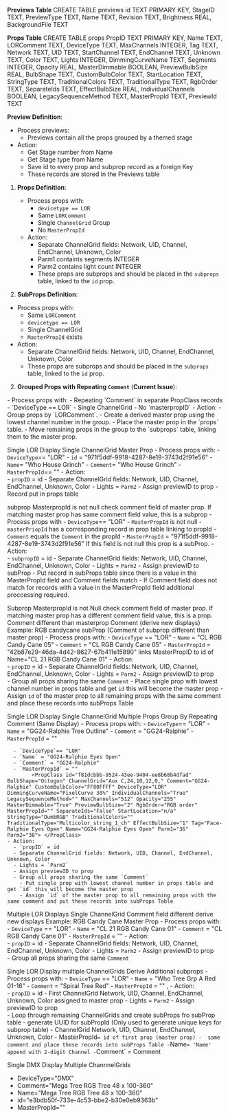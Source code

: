 **Previews Table**
        CREATE TABLE previews 
            id TEXT PRIMARY KEY,
            StageID TEXT,
            PreviewType TEXT,
            Name TEXT,
            Revision TEXT,
            Brightness REAL,
            BackgroundFile TEXT

**Props Table**
        CREATE TABLE props 
            PropID TEXT PRIMARY KEY,
            Name TEXT,
            LORComment TEXT,
            DeviceType TEXT,
            MaxChannels INTEGER,
            Tag TEXT,
            Network TEXT,
            UID TEXT,
            StartChannel TEXT,
            EndChannel TEXT,
            Unknown TEXT,
            Color TEXT,
            Lights INTEGER,
            DimmingCurveName TEXT,
            Segments INTEGER,
            Opacity REAL,
            MasterDimmable BOOLEAN,
            PreviewBulbSize REAL,
            BulbShape TEXT,
            CustomBulbColor TEXT,
            StartLocation TEXT,
            StringType TEXT,
            TraditionalColors TEXT,
            TraditionalType TEXT,
            RgbOrder TEXT,
            SeparateIds TEXT,
            EffectBulbSize REAL,
            IndividualChannels BOOLEAN,
            LegacySequenceMethod TEXT,
            MasterPropId TEXT,
            PreviewId TEXT

**Preview Definition**:
    <PreviewClass id="b847c70c-6134-4bb1-8dba-992405d014f5" BackgroundFile="" Brightness="5" Revision="65" Name="RGB Plus Prop Stage 07 Whoville "></PreviewClass>
   - Process previews:
     - Previews contain all the props grouped by a themed stage
   - Action:  
     - Get Stage number from Name
     - Get Stage type from Name
     - Save id to every prop and subprop record as a foreign Key
     - These records are stored in the Previews table


1. **Props Definition**:
  <PropClass id="971f5ddf-9918-4287-8e19-3743d2f91e56" BulbShape="Square" ChannelGrid="Aux I,B4,15,15,0,Green" Comment="Who House Grinch" CustomBulbColor="FFFFFF80" DeviceType="LOR" DimmingCurveName="None" IndividualChannels="True" LegacySequenceMethod="" MaxChannels="16" Opacity="255" MasterDimmable="True" PreviewBulbSize="2" RgbOrder="RGB order" MasterPropId="" SeparateIds="False" StartLocation="n/a" StringType="Traditional" TraditionalColors="Green" TraditionalType="Multicolor_string_1_ch" EffectBulbSize="1" Tag="FaceV2-Felix Tree Outline" Name="Who House Grinch" Parm1="43" Parm2="100"> </PropClass>
   - Process props with:
     - `devicetype == LOR`
     - Same `LORComment`
     - Single `ChannelGrid` Group
     - No `MasterPropId`
   - Action:  
     - Separate ChannelGrid fields: Network, UID, Channel, EndChannel, Unknown, Color
     - Parm1 containts segments INTEGER
     - Parm2 contains light count INTEGER
     - These props are subprops and should be placed in the `subprops` table, linked to the `id` prop.



2. **SubProps Definition**:
  <PropClass id="0e3971ac-63dc-46c4-8c4b-325d8df57470" BulbShape="Square" ChannelGrid="Aux I,B4,15,15,0,Red" Comment="Who House Grinch" CustomBulbColor="FFFFFF80" DeviceType="LOR" DimmingCurveName="None" IndividualChannels="True" LegacySequenceMethod="" MaxChannels="16" Opacity="255" MasterDimmable="True" PreviewBulbSize="2" RgbOrder="RGB order" MasterPropId="971f5ddf-9918-4287-8e19-3743d2f91e56" SeparateIds="False" StartLocation="n/a" StringType="Traditional" TraditionalColors="Red" TraditionalType="Multicolor_string_1_ch" EffectBulbSize="1" Tag="" Name="Who House Grinch Hat" Parm1="31" Parm2="100"> </PropClass>
  - Process props with:
    - Same `LORComment`
    - `devicetype == LOR`
    - Single ChannelGrid
    - `MasterPropId` exists
  - Action:  
    - Separate ChannelGrid fields: Network, UID, Channel, EndChannel, Unknown, Color
    - These props are subprops and should be placed in the `subprops` table, linked to the `id` prop.

  <PropClass id="182b09f0-e5c8-48f8-89bb-577a38f2d3d4" BulbShape="Square" ChannelGrid="Aux I,BB,1,1,0,Green;Aux I,BB,2,2,0,Green;Aux I,BB,3,3,0,Green;Aux I,BB,4,4,0,Green;Aux I,BB,5,5,0,Green;Aux I,BB,6,6,0,Green;Aux I,BB,7,7,0,Green;Aux I,BB,8,8,0,Green" Comment="Spiral Tree Grn" CustomBulbColor="FFFFFF80" DeviceType="LOR" DimmingCurveName="None" IndividualChannels="True" LegacySequenceMethod="" MaxChannels="512" Opacity="255" MasterDimmable="True" PreviewBulbSize="2" RgbOrder="RGB order" MasterPropId="" SeparateIds="False" StartLocation="Bottom Left" StringType="Traditional" TraditionalColors="Green" TraditionalType="Channel_per_color" EffectBulbSize="1" Tag="03.01 AC Light Curtain (8 Strands) - Group A" Name="Who Tree Grn 01-08 Group A" Parm1="8" Parm2="100" Parm3="0" Parm4="0"> </PropClass>




2. **Grouped Props with Repeating `Comment`** (**Current Issue**):
<PropClass id="7d41589f-5fc4-4657-9cb1-c968384e7cb7" BulbShape="Hexagon" ChannelGrid="Aux I,B1,6,6,0,Blue" Comment="Who Panel 1" CustomBulbColor="FFFFFF80" DeviceType="LOR" DimmingCurveName="None" IndividualChannels="True" LegacySequenceMethod="" MaxChannels="512" Opacity="255" MasterDimmable="True" PreviewBulbSize="3" RgbOrder="RGB order" MasterPropId="" SeparateIds="False" StartLocation="n/a" StringType="Traditional" TraditionalColors="Blue" TraditionalType="Channel_per_color" EffectBulbSize="1" Tag="" Name="Who Hand 16 Inside Mid" Parm1="2" Parm2="100">
  </PropClass>
   - Process props with:
     - Repeating `Comment` in separate PropClass records
     - `DeviceType == LOR`
     - Single ChannelGrid
     - No `masterpropID`
   - Action:
     - Group props by `LORComment`.
     - Create a derived master prop using the lowest channel number in the group.
     - Place the master prop in the `props` table.
     - Move remaining props in the group to the `subprops` table, linking them to the master prop.

Single LOR Display Single ChannelGrid Master Prop
    - Process props with:
      - `DeviceType`== "LOR"
      - `id` = "971f5ddf-9918-4287-8e19-3743d2f91e56"
      - `Name`= "Who House Grinch"
      - `Comment`= "Who House Grinch" 
      - `MasterPropId`== ""
        <PropClass id="971f5ddf-9918-4287-8e19-3743d2f91e56" BulbShape="Square" ChannelGrid="Aux I,B4,15,15,0,Green" Comment="Who House Grinch" CustomBulbColor="FFFFFF80" DeviceType="LOR" DimmingCurveName="None" IndividualChannels="True" LegacySequenceMethod="" MaxChannels="16" Opacity="255" MasterDimmable="True" PreviewBulbSize="2" RgbOrder="RGB order" MasterPropId="" SeparateIds="False" StartLocation="n/a" StringType="Traditional" TraditionalColors="Green" TraditionalType="Multicolor_string_1_ch" EffectBulbSize="1" Tag="FaceV2-Felix Tree Outline" Name="Who House Grinch" Parm1="43" Parm2="100"></PropClass>
    - Action:  
      - `propID` = id
      - Separate ChannelGrid fields: Network, UID, Channel, EndChannel, Unknown, Color
      - Lights = `Parm2` 
      - Assign previewID to prop
      - Record put in props table
    
subprop MasterpropId is not null check comment field of master prop. If matching master prop has same comment field value, this is a subprop
    - Process props with
      - `DeviceType`== "LOR"
      - `MasterPropId` is not null
      - `masterPriopId` has a corresponding record in prop table linking to propId
      - `Comment` equals the `Comment` in the propId
      - `MasterPropId` = "971f5ddf-9918-4287-8e19-3743d2f91e56" If this field is not null this prop is a subProp.
        <PropClass id="0e3971ac-63dc-46c4-8c4b-325d8df57470" BulbShape="Square" ChannelGrid="Aux I,B4,15,15,0,Red" Comment="Who House Grinch" CustomBulbColor="FFFFFF80" DeviceType="LOR" DimmingCurveName="None" IndividualChannels="True" LegacySequenceMethod="" MaxChannels="16" Opacity="255" MasterDimmable="True" PreviewBulbSize="2" RgbOrder="RGB order" MasterPropId="971f5ddf-9918-4287-8e19-3743d2f91e56" SeparateIds="False" StartLocation="n/a" StringType="Traditional" TraditionalColors="Red" TraditionalType="Multicolor_string_1_ch" EffectBulbSize="1" Tag="" Name="Who House Grinch Hat" Parm1="31" Parm2="100"> </PropClass>
    - Action:  
      - `subpropID` = id
      - Separate ChannelGrid fields: Network, UID, Channel, EndChannel, Unknown, Color
      - Lights = `Parm2` 
      - Assign previewID to subProp
      - Put record in subProps table since there is a value in the MasterPropId field and Comment fields match
      - If Comment field does not match for records with a value in the MasterPropId field additional proccessing required.  

Subprop MasterpropId is not Null check comment field of master prop. If matching master prop has a different comment field value, this is a prop.  Comment different than masterprop Comment (derive new displays)
  Example: RGB candycane subProp (Comment of subprop different than master prop)
     - Process props with:
      - `DeviceType` == "LOR"
      - `Name` = "CL RGB Candy Cane 05" 
      - `Comment` = "CL RGB Candy Cane 05"
      - `MasterPropId` = "42b87e29-46da-4d42-8627-67b411e15890" 
      links MasterPropID to id of Name="CL 21 RGB Candy Cane 01"
        <PropClass id="348f503f-fbdd-4903-a85e-cfef9ee1821b" BulbShape="Octogon" ChannelGrid="Aux A,21,1,144,0," Comment="CL RGB Candy Cane 05" CustomBulbColor="FFFFFF80" DeviceType="LOR" DimmingCurveName="PixelCurve 30%" IndividualChannels="False" LegacySequenceMethod="" MaxChannels="510" Opacity="255" MasterDimmable="True" PreviewBulbSize="7" RgbOrder="RGB order" MasterPropId="42b87e29-46da-4d42-8627-67b411e15890" SeparateIds="False" StartLocation="n/a" StringType="RGB" TraditionalColors="" TraditionalType="Multicolor_string_1_ch" EffectBulbSize="1" Tag="RGB Candy Cane 01" Name="CL 21 RGB Candy Cane 05" Parm1="0">
    - Action:  
      - `propID` = id
      - Separate ChannelGrid fields: Network, UID, Channel, EndChannel, Unknown, Color
      - Lights = `Parm2` 
      - Assign previewID to prop      
      - Group all props sharing the same `Comment` 
        - Place single prop with lowest channel number in props table and get `id` this will become the master prop
        - Assign `id` of the master prop to all remaining props with the same comment and place these records into subProps Table




 Single LOR Display Single ChannelGrid Multiple Props Group By Repeating Comment (Same Display)
     - Process props with:
      - `DeviceType`== "LOR"
      - `Name` = "GG24-Ralphie Tree Outline"
      - `Comment` = "GG24-Ralphie"
      - `MasterPropId` = ""
        <PropClass id="78871a1d-cae0-419a-8ccc-019d08b402b7" BulbShape="Octogon" ChannelGrid="Aux C,24,1,3,0," Comment="GG24-Ralphie" CustomBulbColor="FF80FFFF" DeviceType="LOR" DimmingCurveName="PixelCurve 30%" IndividualChannels="True" LegacySequenceMethod="" MaxChannels="512" Opacity="255" MasterDimmable="True" PreviewBulbSize="2" RgbOrder="RGB order" MasterPropId="" SeparateIds="False" StartLocation="n/a" StringType="DumbRGB" TraditionalColors="" TraditionalType="Multicolor_string_1_ch" EffectBulbSize="1" Tag="Face-Ralphie Tree Outline" Name="GG24-Ralphie Tree Outline" Parm1="76" Parm2="84"></PropClass>  

      - `DeviceType`== "LOR"
      - `Name` = "GG24-Ralphie Eyes Open"
      - `Comment` = "GG24-Ralphie"
      - `MasterPropId` = ""
            <PropClass id="f81dcbbb-9524-43ee-9404-ee8b68b4dfad" BulbShape="Octogon" ChannelGrid="Aux C,24,10,12,0," Comment="GG24-Ralphie" CustomBulbColor="FF80FFFF" DeviceType="LOR" DimmingCurveName="PixelCurve 30%" IndividualChannels="True" LegacySequenceMethod="" MaxChannels="512" Opacity="255" MasterDimmable="True" PreviewBulbSize="2" RgbOrder="RGB order" MasterPropId="" SeparateIds="False" StartLocation="n/a" StringType="DumbRGB" TraditionalColors="" TraditionalType="Multicolor_string_1_ch" EffectBulbSize="1" Tag="Face-Ralphie Eyes Open" Name="GG24-Ralphie Eyes Open" Parm1="36" Parm2="38"> </PropClass>
    - Action:  
      - `propID` = id
      - Separate ChannelGrid fields: Network, UID, Channel, EndChannel, Unknown, Color
      - Lights = `Parm2` 
      - Assign previewID to prop      
      - Group all props sharing the same `Comment` 
        - Put single prop with lowest channel number in props table and get `id` this will become the master prop
        - Assign `id` of the master prop to all remaining props with the same comment and put these records into subProps Table


Multiple LOR Displays Single ChannelGrid Comment field different derive new displays
  Example: RGB Candy Cane Master Prop
     - Process props with:
      - `DeviceType` == "LOR"
      - `Name` = "CL 21 RGB Candy Cane 01"
      - `Comment` = "CL RGB Candy Cane 01"
      - `MasterPropId` = ""
        <PropClass id="42b87e29-46da-4d42-8627-67b411e15890" BulbShape="Octogon" ChannelGrid="Aux A,21,1,144,0," Comment="CL RGB Candy Cane 01" CustomBulbColor="FFFFFF80" DeviceType="LOR" DimmingCurveName="PixelCurve 30%" IndividualChannels="False" LegacySequenceMethod="" MaxChannels="510" Opacity="255" MasterDimmable="True" PreviewBulbSize="7" RgbOrder="RGB order" MasterPropId="" SeparateIds="False" StartLocation="n/a" StringType="RGB" TraditionalColors="" TraditionalType="Multicolor_string_1_ch" EffectBulbSize="1" Tag="RGB Candy Cane 01" Name="CL 21 RGB Candy Cane 01" Parm1="0">
    - Action:  
      - `propID` = id
      - Separate ChannelGrid fields: Network, UID, Channel, EndChannel, Unknown, Color
      - Lights = `Parm2` 
      - Assign previewID to prop      
      - Group all props sharing the same `Comment` 



Single LOR Display multiple ChannelGrids Derive Additional subprops
     - Process props with:
      - `DeviceType` == "LOR"
      - `Name` = "Who Tree Grp A Red 01-16"
      - `Comment` = "Spiral Tree Red"
      - `MasterPropId` = ""
          <PropClass id="a6537f37-ab62-4b1e-9d43-c417705deb93" BulbShape="Square" ChannelGrid="Aux I,BA,1,1,0,Red;Aux I,BA,2,2,0,Red;Aux I,BA,3,3,0,Red;Aux I,BA,4,4,0,Red;Aux I,BA,5,5,0,Red;Aux I,BA,6,6,0,Red;Aux I,BA,7,7,0,Red;Aux I,BA,8,8,0,Red;Aux I,BA,9,9,0,Red;Aux I,BA,10,10,0,Red;Aux I,BA,11,11,0,Red;Aux I,BA,12,12,0,Red;Aux I,BA,13,13,0,Red;Aux I,BA,14,14,0,Red;Aux I,BA,15,15,0,Red;Aux I,BA,16,16,0,Red" Comment="Spiral Tree Red" CustomBulbColor="FFFFFF80" DeviceType="LOR" DimmingCurveName="None" IndividualChannels="True" LegacySequenceMethod="" MaxChannels="16" Opacity="255" MasterDimmable="True" PreviewBulbSize="2" RgbOrder="RGB order" MasterPropId="" SeparateIds="False" StartLocation="Bottom Back CCW" StringType="Traditional" TraditionalColors="Red" TraditionalType="Channel_per_color" EffectBulbSize="1" Tag="03.01 AC Light Curtain (8 Strands) - Group A" Name="Who Tree Grp A Red 01-16" Parm1="16" Parm2="100" Parm3="50" Parm4="0" Parm5="0">,<PropClass>
    - Action:  
      - `propID` = id
      - First ChannelGrid Network, UID, Channel, EndChannel, Unknown, Color assigned to master prop
      - Lights = `Parm2` 
      - Assign previewID to prop      
      - Loop through remaining ChannelGrids and create subProps fro subProp table
        - generate UUID for subPropId (Only used to generate unique keys for subprop table)
        - ChannelGrid Network, UID, Channel, EndChannel, Unknown, Color
        - MasterPropId` = id of first prop (master prop)
        -  same comment and place these records into subProps Table
        - `Name` = 'Name' append with 2-digit Channel
        - `Comment` = Comment



Single DMX Display Multiple ChannnelGrids
  - DeviceType="DMX" 
  - Comment="Mega Tree RGB Tree 48 x 100-360"
  - Name="Mega Tree RGB Tree 48 x 100-360"
  - id="e3bdb50f-733e-4c53-bbe2-b30e0eb9363b"
  - MasterPropId=""

  <PropClass id="e3bdb50f-733e-4c53-bbe2-b30e0eb9363b" BulbShape="Square" ChannelGrid="Regular,1,1,300,0,;Regular,2,1,300,0,;Regular,3,1,300,0,;Regular,4,1,300,0,;Regular,5,1,300,0,;Regular,6,1,300,0,;Regular,7,1,300,0,;Regular,8,1,300,0,;Regular,9,1,300,0,;Regular,10,1,300,0,;Regular,11,1,300,0,;Regular,12,1,300,0,;Regular,13,1,300,0,;Regular,14,1,300,0,;Regular,15,1,300,0,;Regular,16,1,300,0,;Regular,17,1,300,0,;Regular,18,1,300,0,;Regular,19,1,300,0,;Regular,20,1,300,0,;Regular,21,1,300,0,;Regular,22,1,300,0,;Regular,23,1,300,0,;Regular,24,1,300,0,;Regular,25,1,300,0,;Regular,26,1,300,0,;Regular,27,1,300,0,;Regular,28,1,300,0,;Regular,29,1,300,0,;Regular,30,1,300,0,;Regular,31,1,300,0,;Regular,32,1,300,0,;Regular,33,1,300,0,;Regular,34,1,300,0,;Regular,35,1,300,0,;Regular,36,1,300,0,;Regular,37,1,300,0,;Regular,38,1,300,0,;Regular,39,1,300,0,;Regular,40,1,300,0,;Regular,41,1,300,0,;Regular,42,1,300,0,;Regular,43,1,300,0,;Regular,44,1,300,0,;Regular,45,1,300,0,;Regular,46,1,300,0,;Regular,47,1,300,0,;Regular,48,1,300,0," Comment="Mega Tree RGB Tree 48 x 100-360" CustomBulbColor="FFFFFF80" DeviceType="DMX" DimmingCurveName="PixelCurve 30%" IndividualChannels="False" LegacySequenceMethod="" MaxChannels="512" Opacity="255" MasterDimmable="True" PreviewBulbSize="2" RgbOrder="RGB order" MasterPropId="" SeparateIds="True" StartLocation="Bottom Left CCW" StringType="RGB" TraditionalColors="" TraditionalType="Multicolor_string_1_ch" EffectBulbSize="1" Tag="RGB Tree 32x50-360" Name="Mega Tree RGB Tree 48 x 100-360" Parm1="48" Parm2="100" Parm3="0" Parm4="10" Parm5="4" Parm6="1" Parm7="4" Parm8="0">


<PropClass id="909a9ae3-1e1e-486c-8b6a-56331d012172" BulbShape="Square" ChannelGrid="" Comment="Bright 1" CustomBulbColor="FFFFFF80" DeviceType="None" DimmingCurveName="None" IndividualChannels="True" LegacySequenceMethod="" MaxChannels="4" Opacity="255" MasterDimmable="True" PreviewBulbSize="2" RgbOrder="RGB order" MasterPropId="" SeparateIds="False" StartLocation="n/a" StringType="Traditional" TraditionalColors="White" TraditionalType="Multicolor_string_1_ch" EffectBulbSize="1" Tag="" Name="QV Bright a-B" Parm1="29" Parm2="100">



  <PropClass id="158dd202-f80e-42ec-b473-916422a6e8c7" BulbShape="Square" ChannelGrid="" Comment="Bright 1" CustomBulbColor="FFFFFF80" DeviceType="None" DimmingCurveName="None" IndividualChannels="True" LegacySequenceMethod="" MaxChannels="4" Opacity="255" MasterDimmable="True" PreviewBulbSize="2" RgbOrder="RGB order" MasterPropId="909a9ae3-1e1e-486c-8b6a-56331d012172" SeparateIds="False" StartLocation="n/a" StringType="Traditional" TraditionalColors="White" TraditionalType="Multicolor_string_1_ch" EffectBulbSize="1" Tag="" Name="QV Bright b-R" Parm1="31" Parm2="100">
    <shape ShapeName="Lines-Connected">